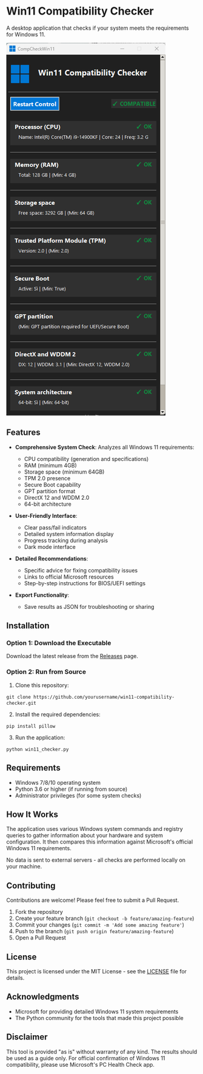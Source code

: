 # Win11 Compatibility Checker

A desktop application that checks if your system meets the requirements for Windows 11.

![Win11 Compatibility Checker Screenshot](Screenshot.png)

## Features

- **Comprehensive System Check**: Analyzes all Windows 11 requirements:
  - CPU compatibility (generation and specifications)
  - RAM (minimum 4GB)
  - Storage space (minimum 64GB)
  - TPM 2.0 presence
  - Secure Boot capability
  - GPT partition format
  - DirectX 12 and WDDM 2.0
  - 64-bit architecture

- **User-Friendly Interface**:
  - Clear pass/fail indicators
  - Detailed system information display
  - Progress tracking during analysis
  - Dark mode interface

- **Detailed Recommendations**:
  - Specific advice for fixing compatibility issues
  - Links to official Microsoft resources
  - Step-by-step instructions for BIOS/UEFI settings

- **Export Functionality**:
  - Save results as JSON for troubleshooting or sharing

## Installation

### Option 1: Download the Executable
Download the latest release from the [Releases](https://github.com/yourusername/win11-compatibility-checker/releases) page.

### Option 2: Run from Source
1. Clone this repository:
```
git clone https://github.com/yourusername/win11-compatibility-checker.git
```

2. Install the required dependencies:
```
pip install pillow
```

3. Run the application:
```
python win11_checker.py
```

## Requirements

- Windows 7/8/10 operating system
- Python 3.6 or higher (if running from source)
- Administrator privileges (for some system checks)

## How It Works

The application uses various Windows system commands and registry queries to gather information about your hardware and system configuration. It then compares this information against Microsoft's official Windows 11 requirements.

No data is sent to external servers - all checks are performed locally on your machine.

## Contributing

Contributions are welcome! Please feel free to submit a Pull Request.

1. Fork the repository
2. Create your feature branch (`git checkout -b feature/amazing-feature`)
3. Commit your changes (`git commit -m 'Add some amazing feature'`)
4. Push to the branch (`git push origin feature/amazing-feature`)
5. Open a Pull Request

## License

This project is licensed under the MIT License - see the [LICENSE](LICENSE) file for details.

## Acknowledgments

- Microsoft for providing detailed Windows 11 system requirements
- The Python community for the tools that made this project possible

## Disclaimer

This tool is provided "as is" without warranty of any kind. The results should be used as a guide only. For official confirmation of Windows 11 compatibility, please use Microsoft's PC Health Check app.
